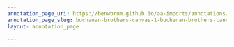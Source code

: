 ```yaml
---
annotation_page_uri: https://benwbrum.github.io/aa-imports/annotations/buchanan-brothers-canvas-1-buchanan-brothers-canvas-1-singlelayer2.json
annotation_page_slug: buchanan-brothers-canvas-1-buchanan-brothers-canvas-1-singlelayer2
layout: annotation_page

---
```

